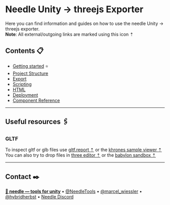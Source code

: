 # Needle Unity → threejs Exporter

Here you can find information and guides on how to use the needle Unity → threejs exporter.  
**Note**: All external/outgoing links are marked using this icon ⇡

## Contents 📋
- [Getting started](./documentation/getting_started.md) ⭐
- [Project Structure](./documentation/project_structure.md)
- [Export](./documentation/getting_started.md#export-⚙%EF%B8%8F)
- [Scripting](./documentation/scripting.md)
- [HTML](./documentation/html.md)
- [Deployment](./documentation/deployment.md)
- [Component Reference](./documentation/component-reference.md)


--- 
## Useful resources 🖇

### GLTF
To inspect gltf or glb files use [gltf.report ⇡](https://gltf.report/) or the [khrones sample viewer ⇡](https://github.khronos.org/glTF-Sample-Viewer-Release/)   
You can also try to drop files in [three editor ⇡](https://threejs.org/editor/) or the [babylon sandbox ⇡](https://sandbox.babylonjs.com/)


---
## Contact ✒️
<b>[🌵 needle — tools for unity](https://needle.tools)</b> • 
[@NeedleTools](https://twitter.com/NeedleTools) • 
[@marcel_wiessler](https://twitter.com/marcel_wiessler) • 
[@hybridherbst](https://twitter.com/hybridherbst) • 
[Needle Discord](https://discord.gg/CFZDp4b)
